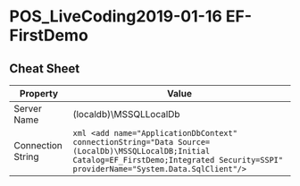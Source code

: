 # POS_LiveCoding2019-01-16 EF-FirstDemo

## Cheat Sheet

| Property | Value       | 
|----------|-------------|
| Server Name |  (localdb)\MSSQLLocalDb |
| Connection String | ```xml <add name="ApplicationDbContext" connectionString="Data Source=(LocalDb)\MSSQLLocalDB;Initial Catalog=EF_FirstDemo;Integrated Security=SSPI" providerName="System.Data.SqlClient"/> ``` |
